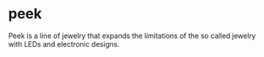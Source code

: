 # peek
Peek is a line of jewelry that expands the limitations of the so called jewelry with LEDs and electronic designs. 
